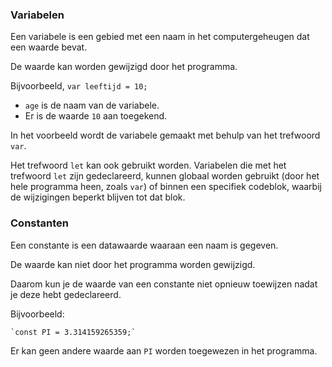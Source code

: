 ### Variabelen

Een variabele is een gebied met een naam in het computergeheugen dat een waarde bevat.

De waarde kan worden gewijzigd door het programma.

Bijvoorbeeld, `var leeftijd = 10;`
- `age` is de naam van de variabele.
- Er is de waarde `10` aan toegekend.

In het voorbeeld wordt de variabele gemaakt met behulp van het trefwoord `var`.

Het trefwoord `let` kan ook gebruikt worden. Variabelen die met het trefwoord `let` zijn gedeclareerd, kunnen globaal worden gebruikt (door het hele programma heen, zoals `var`) of binnen een specifiek codeblok, waarbij de wijzigingen beperkt blijven tot dat blok.

### Constanten

Een constante is een datawaarde waaraan een naam is gegeven.

De waarde kan niet door het programma worden gewijzigd.

Daarom kun je de waarde van een constante niet opnieuw toewijzen nadat je deze hebt gedeclareerd.

Bijvoorbeeld:

    `const PI = 3.314159265359;`

Er kan geen andere waarde aan `PI` worden toegewezen in het programma.
